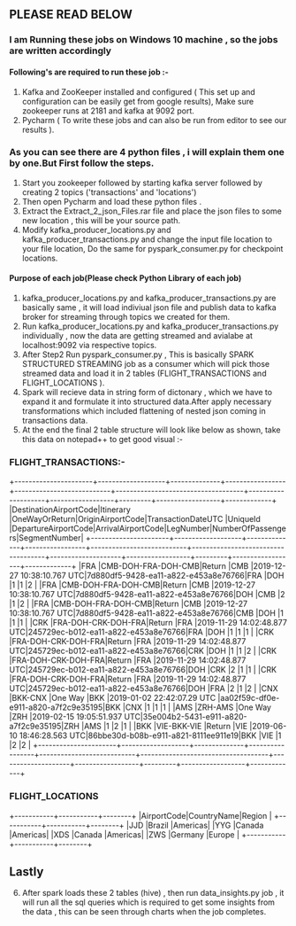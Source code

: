 ## PLEASE  READ BELOW 
### I am Running these jobs on Windows 10 machine , so the jobs are written accordingly

#### Following's are required to run these  job :-
1) Kafka and ZooKeeper installed and configured ( This set up and configuration can be easily get from google results), Make sure zookeeper runs at 2181 and kafka at 9092 port.
2) Pycharm ( To write these jobs and can also be run from editor to see our results ).

### As you can see there are 4 python files , i will explain them one by one.But First follow the steps.
1) Start you zookeeper followed by starting kafka server followed by creating 2 topics ('transactions' and 'locations')
2) Then open Pycharm and load these python files .
3) Extract the Extract_2_json_Files.rar file and place the json files to some new location , this will be your source path.
4) Modify  kafka_producer_locations.py and kafka_producer_transactions.py and change the input file location to your file location,
   Do the same for pyspark_consumer.py for checkpoint locations.
   
#### Purpose of each job(Please check Python Library of each job)
1) kafka_producer_locations.py and kafka_producer_transactions.py are basically same , it will load indiviual json file and publish data to kafka broker for streaming through topics we created for them.
2) Run kafka_producer_locations.py and kafka_producer_transactions.py individually , now the data are getting streamed and avialabe at localhost:9092 via respective topics.
3) After Step2 Run pyspark_consumer.py , This is basically SPARK STRUCTURED STREAMING job as a consumer which will pick those streamed data and load it in 2 tables (FLIGHT_TRANSACTIONS and FLIGHT_LOCATIONS ).
4) Spark will recieve data in string form of dictonary , which we have to expand it and formulate it into structured data.After apply necessary transformations which included flattening of nested json coming in transactions data.
5) At the end the final 2 table structure will look like below as shown, take this data on notepad++ to get good visual  :-


### FLIGHT_TRANSACTIONS:-
+----------------------+-------------------+--------------+-----------------+---------------------------+------------------------------------+--------------------+------------------+---------+------------------+-------------+
|DestinationAirportCode|Itinerary          |OneWayOrReturn|OriginAirportCode|TransactionDateUTC         |UniqueId                            |DepartureAirportCode|ArrivalAirportCode|LegNumber|NumberOfPassengers|SegmentNumber|
+----------------------+-------------------+--------------+-----------------+---------------------------+------------------------------------+--------------------+------------------+---------+------------------+-------------+
|FRA                   |CMB-DOH-FRA-DOH-CMB|Return        |CMB              |2019-12-27 10:38:10.767 UTC|7d880df5-9428-ea11-a822-e453a8e76766|FRA                 |DOH               |1        |1                 |2            |
|FRA                   |CMB-DOH-FRA-DOH-CMB|Return        |CMB              |2019-12-27 10:38:10.767 UTC|7d880df5-9428-ea11-a822-e453a8e76766|DOH                 |CMB               |2        |1                 |2            |
|FRA                   |CMB-DOH-FRA-DOH-CMB|Return        |CMB              |2019-12-27 10:38:10.767 UTC|7d880df5-9428-ea11-a822-e453a8e76766|CMB                 |DOH               |1        |1                 |1            |
|CRK                   |FRA-DOH-CRK-DOH-FRA|Return        |FRA              |2019-11-29 14:02:48.877 UTC|245729ec-b012-ea11-a822-e453a8e76766|FRA                 |DOH               |1        |1                 |1            |
|CRK                   |FRA-DOH-CRK-DOH-FRA|Return        |FRA              |2019-11-29 14:02:48.877 UTC|245729ec-b012-ea11-a822-e453a8e76766|CRK                 |DOH               |1        |1                 |2            |
|CRK                   |FRA-DOH-CRK-DOH-FRA|Return        |FRA              |2019-11-29 14:02:48.877 UTC|245729ec-b012-ea11-a822-e453a8e76766|DOH                 |CRK               |2        |1                 |1            |
|CRK                   |FRA-DOH-CRK-DOH-FRA|Return        |FRA              |2019-11-29 14:02:48.877 UTC|245729ec-b012-ea11-a822-e453a8e76766|DOH                 |FRA               |2        |1                 |2            |
|CNX                   |BKK-CNX            |One Way       |BKK              |2019-01-02 22:42:07.29 UTC |aa02f59c-df0e-e911-a820-a7f2c9e35195|BKK                 |CNX               |1        |1                 |1            |
|AMS                   |ZRH-AMS            |One Way       |ZRH              |2019-02-15 19:05:51.937 UTC|35e004b2-5431-e911-a820-a7f2c9e35195|ZRH                 |AMS               |1        |2                 |1            |
|BKK                   |VIE-BKK-VIE        |Return        |VIE              |2019-06-10 18:46:28.563 UTC|86bbe30d-b08b-e911-a821-8111ee911e19|BKK                 |VIE               |1        |2                 |2            |
+----------------------+-------------------+--------------+-----------------+---------------------------+------------------------------------+--------------------+------------------+---------+------------------+-------------+


### FLIGHT_LOCATIONS
+-----------+-----------+--------+
|AirportCode|CountryName|Region  |
+-----------+-----------+--------+
|JJD        |Brazil     |Americas|
|YYG        |Canada     |Americas|
|XDS        |Canada     |Americas|
|ZWS        |Germany    |Europe  |
+-----------+-----------+--------+


## Lastly
6) After spark loads these 2 tables (hive) , then run data_insights.py job , it will run all the sql queries which is required to get some insights from  the data , this can be seen through charts when the job completes.

